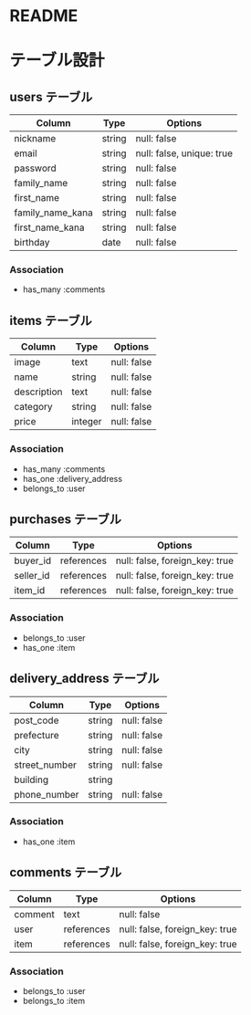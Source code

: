 # README

# テーブル設計

## users テーブル

| Column           | Type   | Options                   |
| ---------------- | ------ | ------------------------- |
| nickname         | string | null: false               |
| email            | string | null: false, unique: true |
| password         | string | null: false               |
| family_name      | string | null: false               |
| first_name       | string | null: false               |
| family_name_kana | string | null: false               |
| first_name_kana  | string | null: false               |
| birthday         | date   | null: false               |

### Association
- has_many :comments

## items テーブル

| Column        | Type       | Options                        |
| ------------- | ---------- | ------------------------------ |
| image         | text       | null: false                    |
| name          | string     | null: false                    |
| description   | text       | null: false                    |
| category      | string     | null: false                    |
| price         | integer    | null: false                    |

### Association
- has_many :comments
- has_one :delivery_address
- belongs_to :user

## purchases テーブル

| Column    | Type       | Options                        |
| --------- | ---------- | ------------------------------ |
| buyer_id  | references | null: false, foreign_key: true |
| seller_id | references | null: false, foreign_key: true |
| item_id   | references | null: false, foreign_key: true |

### Association
- belongs_to :user
- has_one :item

## delivery_address テーブル

| Column        | Type    | Options                   |
| ------------- | ------- | ------------------------- |
| post_code     | string  | null: false               |
| prefecture    | string  | null: false               |
| city          | string  | null: false               |
| street_number | string  | null: false               |
| building      | string  |                           |
| phone_number  | string  | null: false               |

### Association
- has_one :item

## comments テーブル

| Column  | Type       | Options                        |
| ------- | ---------- | ------------------------------ |
| comment | text       | null: false                    |
| user    | references | null: false, foreign_key: true |
| item    | references | null: false, foreign_key: true |

### Association
- belongs_to :user
- belongs_to :item
